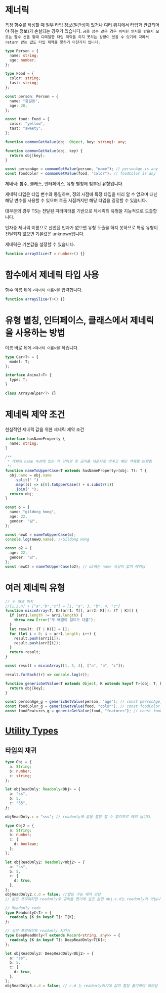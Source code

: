 # 제너릭

특정 함수를 작성할 때 일부 타입 정보(일관성이 있거나 여러 위치에서 타입과 관련되어야 하는 정보)가 손실되는 경우가 있습니다.
`공용 함수 같은 경우 어떠한 인자를 받을지 모르는 함수 선을 할때 디테일한 타입 제약을 하지 못하는 상황이 있을 수 있기에 따라서 return 받는 값도 타입 제약을 못하기 마찬가지 입니다.`

```ts
type Person = {
  name: string;
  age: number;
};

type Food = {
  color: string;
  tast: string;
};

const person: Person = {
  name: "홍길동",
  age: 20,
};

const food: Food = {
  color: "yellow",
  tast: "sweety",
};

function commonGetValue(obj: Object, key: string): any;

function commonGetValue(obj, key) {
  return obj[key];
}

const personAge = commonGetValue(person, "name"); // personAge is any
const foodColor = commonGetValue(food, "color"); // foodColor is any
```

제네릭: 함수, 클래스, 인터페이스, 유형 별칭에 첨부된 유형입니다.

제네릭 타입은 타입 변수와 동일하며, 정의 시점에 특정 타입을 미리 알 수 없으며 대신 해당 변수를 사용할 수 있으며 호출 시점까지만 해당 타입을 결정할 수 있습니다.

대부분의 경우 TS는 전달된 파라미터를 기반으로 제네릭의 유형을 지능적으로 도출합니다.

인자중 제너릭 이름으로 선언된 인자가 없으면 유형 도출을 하지 못하므로 특정 유형이 전달되지 않으면 기본값은 unknown입니다.

제네릭은 기본값을 설정할 수 있습니다.

```ts
function arraySlice<T = number>() {}
```

# 함수에서 제네릭 타입 사용

함수 이름 뒤에 `<제너릭 이름>`을 입력합니다.

```ts
function arraySlice<T>() {}
```

# 유형 별칭, 인터페이스, 클래스에서 제네릭을 사용하는 방법

이름 바로 뒤에 `<제너릭 이름>`을 적습니다.

```ts
type Car<T> = {
  model: T;
};

interface Animal<T> {
  type: T;
}

class ArrayHelper<T> {}
```

# 제네릭 제약 조건

현실적인 제네릭 값을 위한 제네릭 제약 조건

```ts
interface hasNameProperty {
  name: string;
}

/**
 * 객체의 name 속성에 있는 각 단어의 첫 글자를 대문자로 바꾸고 해당 객체를 반환함
 */
function nameToUpperCase<T extends hasNameProperty>(obj: T): T {
  obj.name = obj.name
    .split(" ")
    .map((s) => s[0].toUpperCase() + s.substr(1))
    .join(" ");
  return obj;
}

const o = {
  name: "gildong hong",
  age: 22,
  gender: "남",
};

const newO = nameToUpperCase(o);
console.log(newO.name); //Gildong Hong

const o2 = {
  age: 22,
  gender: "남",
};
const newO2 = nameToUpperCase(o2); // o2에는 name 속성이 없어 에러남
```

# 여러 제네릭 유형

```ts
// 두 배열 머지
//[1,3,4] + ["a","b","c"] = [1, "a", 3, "b", 4, "c"]
function mixinArray<T, K>(arr1: T[], arr2: K[]): (T | K)[] {
  if (arr1.length != arr2.length) {
    throw new Error("두 배열의 길이가 다름");
  }
  let result: (T | K)[] = [];
  for (let i = 0; i < arr1.length; i++) {
    result.push(arr1[i]);
    result.push(arr2[i]);
  }
  return result;
}

const result = mixinArray([1, 3, 4], ["a", "b", "c"]);

result.forEach((r) => console.log(r));
```

```ts
function genericGetValue<T extends Object, K extends keyof T>(obj: T, key: K) {
  return obj[key];
}

const personAge_g = genericGetValue(person, "age"); // const personAge_g: number
const foodColor_g = genericGetValue(food, "color"); // const foodColor_g: string
const foodFeatures_g = genericGetValue(food, "features"); // const foodFeatures_g: string[]
```

# [Utility Types](https://www.typescriptlang.org/docs/handbook/utility-types.html)

## 타입의 재귀

```ts
type Obj = {
  a: String;
  b: number;
  c: string;
};

let objReadOnly: Readonly<Obj> = {
  a: "ss",
  b: 5,
  c: "55",
};

objReadOnly.c = "sss"; // readonly에 값을 할당 할 수 없으므로 에러 납니다.

type Obj2 = {
  a: String;
  b: number;
  c: {
    d: boolean;
  };
};

let objReadOnly2: Readonly<Obj2> = {
  a: "ss",
  b: 5,
  c: {
    d: true,
  },
};
objReadOnly2.c.d = false; //할당 가능 에러 안남
// 앑은 프로퍼티만 readonly로 규약을 했기에 깊은 값인 obj.c.d는 readonly가 아닙니다.

// Readonly code
type ReadonlyC<T> = {
  readonly [K in keyof T]: T[K];
};

// 깊은 프로퍼티도 readonly 시키기
type DeepReadOnly<T extends Record<string, any>> = {
  readonly [K in keyof T]: DeepReadOnly<T[K]>;
};

let objReadOnly3: DeepReadOnly<Obj2> = {
  a: "ss",
  b: 5,
  c: {
    d: true,
  },
};
objReadOnly3.c.d = false; // c.d 는 readonly이기에 값이 할당 불가하여 에러남
```
